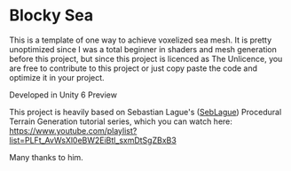 # Blocky Sea

This is a template of one way to achieve voxelized sea mesh. It is pretty unoptimized since I was a total beginner in shaders and mesh generation before this project, 
but since this project is licenced as The Unlicence, you are free to contribute to this project or just copy paste the code and optimize it in your project.

Developed in Unity 6 Preview

This project is heavily based on Sebastian Lague's ([SebLague](https://github.com/SebLague)) Procedural Terrain Generation tutorial series, which you can watch here: https://www.youtube.com/playlist?list=PLFt_AvWsXl0eBW2EiBtl_sxmDtSgZBxB3

Many thanks to him.
